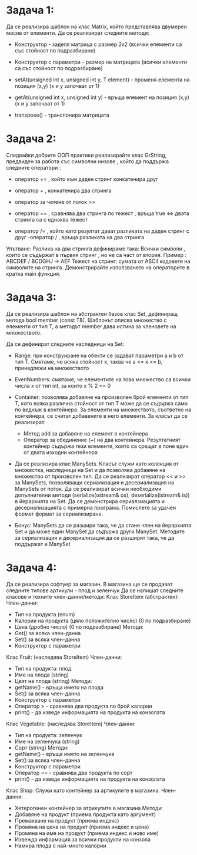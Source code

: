 # Задача 1:
Да се реализира шаблон на клас Matrix, който представлява двумерен масив от елементи. Да се реализират следните методи:

* Конструктор - заделя матрица с размер 2x2 (всички елементи са със стойност по подразбиране)

* Конструктор с параметри - размер на матрицата (всички елементи са със стойност по подразбиране)

* setAt(unsigned int x, unsigned int y, T element) - променя елемента на позиция (x,y) (x и y започват от 1)
  
* getAt(unsigned int x, unsigned int y) - връща елемент на позиция (x,y) (x и y започват от 1)

* transpose() - транспонира матрицата

# Задача 2:
Следвайки добрите ООП практики реализирайте клас GrString, предвиден за работа със символни низове , който да поддържа следните оператори :

* оператор += , който към даден стринг конкатенира друг

* оператор + , конкатенира два стринга

* оператор за четене от поток >>

* оператор == , сравнява два стринга по тежест , връща true <=> двата стринга са с еднаква тежест

* оператор /= , който като резултат дават разликата на даден стринг с друг -оператор / , връща разликата на два стринга

Упътване:
Разлика на два стринга дефинираме така: Всички символи , които се съдържат в първия стринг , но не са част от втория.
Пример : ABCDEF / BCDGHJ -> AEF
Тежест на стринг: сумата от ASCII кодовете на символите на стринга.
Демонстрирайте използването на операторите в кратка main функция.

# Задача 3:

Да се реализира шаблон на абстрактен базов клас Set, дефиниращ метода bool member (const T&). Шаблонът описва множество с елементи от тип T, а методът member дава истина за членовете на множеството.

Да се дефинират следните наследници на Set:

* Range: при конструиране на обекти се задават параметри a и b от тип T. Смятаме, че всяка стойност x, таква че a <= x <= b, принадлежи на множеството
* EvenNumbers: смятаме, че елементите на това множество са всички числа x от тип int, за които x % 2 == 0
* Container: позволява добавяне на произволен брой елементи от тип T, като всяка различна стойност от тип T може да се съдържа само по веднъж в контейнера. За елементи на множеството, съответно на контейнера, се считат добавените в него елементи. За класът да се реализират:
  *  Метод add за добавяне на елемент в контейнера
  *  Оператор за обединение (+) на два контейнера. Резултатният контейнер съдържа тези елементи, които са срещат в поне един от двата изходни контейнера
* Да се реализира клас ManySets. Класът служи като колекция от множества, наследници на Set и да позволява добавяне на множество от произволен тип. Да се реализират оператор << и >> за ManySets, позволяващи сериализация и десериализация на ManySets от поток. Да се реализират всички необходими допълнителни методи (serialize(ostream& os), deserialize(istream& is)) в йерархията на Set. Да се демонстрира сериалзиацията и десериализацията с примерна програма. Помислете за удачен формат формат за сериализиране.

* Бонус: ManySets да се разшири така, че да стане член на йерархията Set и да може един ManySet да съдържа други ManySet. Методите за сериализация и десериализация да се разширят така, че да поддържат и ManySet

# Задача 4:

Да се реализира софтуер за магазин. В магазина ще се продават следните типове артикули - плод и зеленчук Да се напишат следните класове и техните член-данни/методи: Клас StoreItem (абстрактен): Член-данни:

* Тип на продукта (enum)
* Калории на продукта (цяло положително число) (0 по подразбиране)
* Цена (дробно число) (0 по подразбиране) Методи:
* Get() за всяка член-данна
* Set() за всяка член-данна
* Конструктор с параметри

Клас Fruit: (наследява StoreItem) Член-данни:

* Тип на продукта: плод
* Име на плода (string)
* Цвят на плода (string) Методи:
* getName() - връща името на плода
* Set() за всяка член-данна
* Конструктор с параметри
* Оператор > - сравнява два продукта по брой калории
* print() - да изведе информацията на продукта на конзолата

Клас Vegetable: (наследява StoreItem) Член-данни:

* Тип на продукта: зеленчук
* Име на зеленчука (string)
* Сорт (string) Методи:
* getName() - връща името на зеленчука
* Set() за всяка член-данна
* Конструктор с параметри
* Оператор == - сравнява два продукта по сорт
* print() - да изведе информацията на продукта на конзолата

Клас Shop: Служи като контейнер за артикулите в магазина. Член-данни:

* Хетерогенен контейнер за атрикулите в магазина Методи:
* Добавяне на продукт (приема продукта като аргумент)
* Премахване на продукт (приема индекс)
* Промяна на цена на продукт (приема индекс и цена)
* Промяна на име на продукт (приема индекс и ново име)
* Извежда информация за всички продукти на конзола
* Намира плода с най-много калории
